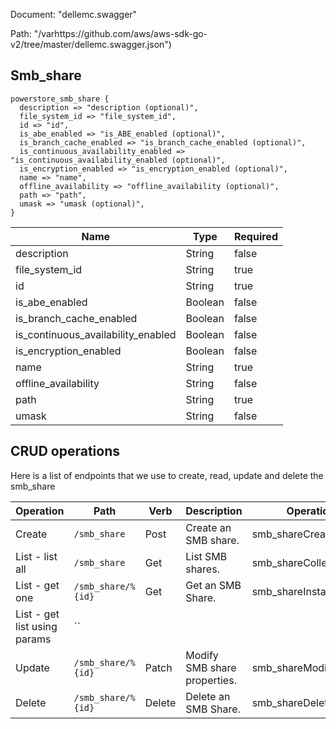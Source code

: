 Document: "dellemc.swagger"


Path: "/varhttps://github.com/aws/aws-sdk-go-v2/tree/master/dellemc.swagger.json")

## Smb_share



```puppet
powerstore_smb_share {
  description => "description (optional)",
  file_system_id => "file_system_id",
  id => "id",
  is_abe_enabled => "is_ABE_enabled (optional)",
  is_branch_cache_enabled => "is_branch_cache_enabled (optional)",
  is_continuous_availability_enabled => "is_continuous_availability_enabled (optional)",
  is_encryption_enabled => "is_encryption_enabled (optional)",
  name => "name",
  offline_availability => "offline_availability (optional)",
  path => "path",
  umask => "umask (optional)",
}
```

| Name        | Type           | Required       |
| ------------- | ------------- | ------------- |
|description | String | false |
|file_system_id | String | true |
|id | String | true |
|is_abe_enabled | Boolean | false |
|is_branch_cache_enabled | Boolean | false |
|is_continuous_availability_enabled | Boolean | false |
|is_encryption_enabled | Boolean | false |
|name | String | true |
|offline_availability | String | false |
|path | String | true |
|umask | String | false |



## CRUD operations

Here is a list of endpoints that we use to create, read, update and delete the smb_share

| Operation | Path | Verb | Description | OperationID |
| ------------- | ------------- | ------------- | ------------- | ------------- |
|Create|`/smb_share`|Post|Create an SMB share.|smb_shareCreate|
|List - list all|`/smb_share`|Get|List SMB shares.|smb_shareCollectionQuery|
|List - get one|`/smb_share/%{id}`|Get|Get an SMB Share.|smb_shareInstanceQuery|
|List - get list using params|``||||
|Update|`/smb_share/%{id}`|Patch|Modify SMB share properties.|smb_shareModify|
|Delete|`/smb_share/%{id}`|Delete|Delete an SMB Share.|smb_shareDelete|
